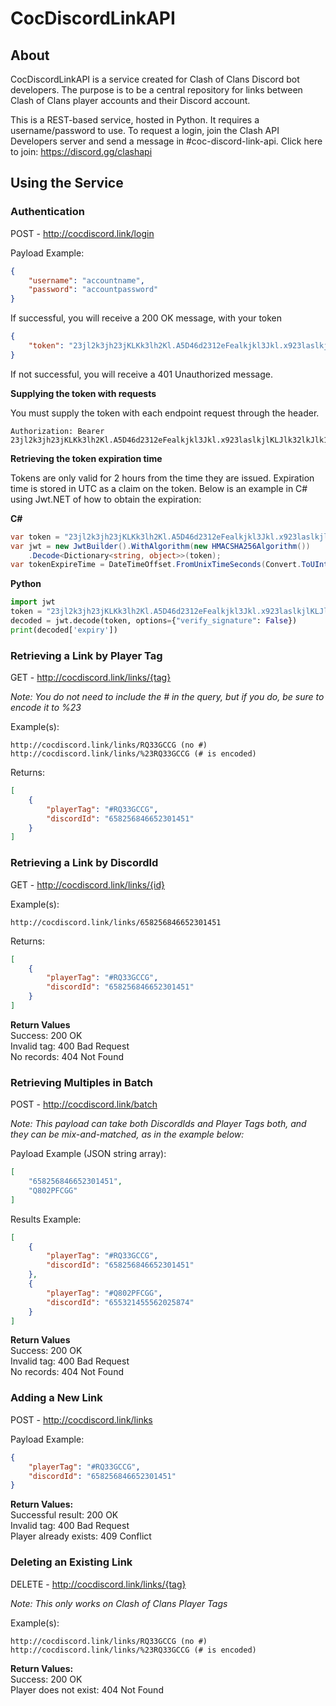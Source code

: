 # CocDiscordLinkAPI

## About
CocDiscordLinkAPI is a service created for Clash of Clans Discord bot developers. The purpose is to be a central repository for links between Clash of Clans player accounts and their Discord account. 

This is a REST-based service, hosted in Python. It requires a username/password to use. To request a login, join the Clash API Developers server and send a message in #coc-discord-link-api. Click here to join: https://discord.gg/clashapi

## Using the Service

### Authentication
POST - http://cocdiscord.link/login

Payload Example:
```json
{
    "username": "accountname", 
    "password": "accountpassword"
}
```

If successful, you will receive a 200 OK message, with your token
```json
{
    "token": "23jl2k3jh23jKLKk3lh2Kl.A5D46d2312eFealkjkl3Jkl.x923laslkjlKLJlk32lkJlk12jKl3lkjKLJKl1355a"
}
```
If not successful, you will receive a 401 Unauthorized message.

**Supplying the token with requests**

You must supply the token with each endpoint request through the header.

```
Authorization: Bearer 23jl2k3jh23jKLKk3lh2Kl.A5D46d2312eFealkjkl3Jkl.x923laslkjlKLJlk32lkJlk12jKl3lkjKLJKl1355a
```

**Retrieving the token expiration time**

Tokens are only valid for 2 hours from the time they are issued. Expiration time is stored in UTC as a claim on the token. Below is an example in C# using Jwt.NET of how to obtain the expiration:

**C#**
```csharp
var token = "23jl2k3jh23jKLKk3lh2Kl.A5D46d2312eFealkjkl3Jkl.x923laslkjlKLJlk32lkJlk12jKl3lkjKLJKl1355a";
var jwt = new JwtBuilder().WithAlgorithm(new HMACSHA256Algorithm())
    .Decode<Dictionary<string, object>>(token);
var tokenExpireTime = DateTimeOffset.FromUnixTimeSeconds(Convert.ToUInt32(jwt["exp"]));
```

**Python**
``` python
import jwt
token = "23jl2k3jh23jKLKk3lh2Kl.A5D46d2312eFealkjkl3Jkl.x923laslkjlKLJlk32lkJlk12jKl3lkjKLJKl1355a"
decoded = jwt.decode(token, options={"verify_signature": False})
print(decoded['expiry']) 
```

### Retrieving a Link by Player Tag
GET - http://cocdiscord.link/links/{tag}

*Note: You do not need to include the # in the query, but if you do, be sure to encode it to %23*

Example(s):
```
http://cocdiscord.link/links/RQ33GCCG (no #)
http://cocdiscord.link/links/%23RQ33GCCG (# is encoded)
```
Returns:
```json
[
    {
        "playerTag": "#RQ33GCCG",
        "discordId": "658256846652301451"
    }
]
```

### Retrieving a Link by DiscordId
GET - http://cocdiscord.link/links/{id}

Example(s):
```
http://cocdiscord.link/links/658256846652301451
```
Returns:
```json
[
    {
        "playerTag": "#RQ33GCCG",
        "discordId": "658256846652301451"
    }
]
```
**Return Values**  
Success: 200 OK  
Invalid tag: 400 Bad Request  
No records: 404 Not Found  

### Retrieving Multiples in Batch
POST - http://cocdiscord.link/batch

*Note: This payload can take both DiscordIds and Player Tags both, and they can be mix-and-matched, as in the example below:*

Payload Example (JSON string array):

```json
[
    "658256846652301451",
    "Q802PFCGG"
]
```

Results Example:
```json
[
    {
        "playerTag": "#RQ33GCCG",
        "discordId": "658256846652301451"
    },
    {
        "playerTag": "#Q802PFCGG",
        "discordId": "655321455562025874"
    }    
]
```
**Return Values**  
Success: 200 OK  
Invalid tag: 400 Bad Request  
No records: 404 Not Found

### Adding a New Link
POST - http://cocdiscord.link/links

Payload Example: 
```json
{
    "playerTag": "#RQ33GCCG",
    "discordId": "658256846652301451"
}
```

**Return Values:**  
Successful result: 200 OK  
Invalid tag: 400 Bad Request  
Player already exists: 409 Conflict

### Deleting an Existing Link
DELETE - http://cocdiscord.link/links/{tag}

*Note: This only works on Clash of Clans Player Tags*

Example(s):
```
http://cocdiscord.link/links/RQ33GCCG (no #)
http://cocdiscord.link/links/%23RQ33GCCG (# is encoded)
```

**Return Values:**  
Success: 200 OK  
Player does not exist: 404 Not Found
